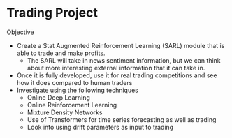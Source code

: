# Trading Project 
Objective 
- Create a Stat Augmented Reinforcement Learning (SARL) module that is able to trade and make profits.   
  - The SARL will take in news sentiment information, but we can think about more interesting external information that it can take in. 
- Once it is fully developed, use it for real trading competitions and see how it does compared to human traders 
- Investigate using the following techniques
  - Online Deep Learning 
  - Online Reinforcement Learning
  - Mixture Density Networks 
  - Use of Transformers for time series forecasting as well as trading 
  - Look into using drift parameters as input to trading 
